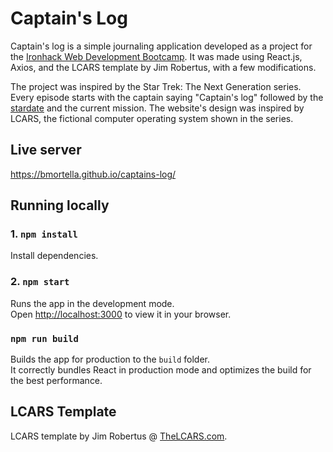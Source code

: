 # Captain's Log

Captain's log is a simple journaling application developed as a project for the [Ironhack Web Development Bootcamp](https://www.ironhack.com/). It was made using React.js, Axios, and the LCARS template by Jim Robertus, with a few modifications.

The project was inspired by the Star Trek: The Next Generation series. Every episode starts with the captain saying "Captain's log" followed by the [stardate](https://en.wikipedia.org/wiki/Stardate) and the current mission. The website's design was inspired by LCARS, the fictional computer operating system shown in the series.

## Live server

https://bmortella.github.io/captains-log/

## Running locally

### 1. `npm install`

Install dependencies.

### 2. `npm start`

Runs the app in the development mode.\
Open [http://localhost:3000](http://localhost:3000) to view it in your browser.

### `npm run build`
Builds the app for production to the `build` folder.\
It correctly bundles React in production mode and optimizes the build for the best performance.

## LCARS Template

LCARS template by Jim Robertus @ [TheLCARS.com](https://www.thelcars.com).
